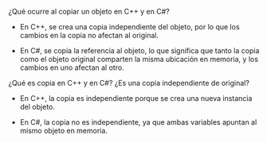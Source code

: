 ¿Qué ocurre al copiar un objeto en C++ y en C#?

* En C++, se crea una copia independiente del objeto, por lo que los cambios en la copia no afectan al original.

* En C#, se copia la referencia al objeto, lo que significa que tanto la copia como el objeto original comparten la misma ubicación en memoria, y los cambios en uno afectan al otro.

¿Qué es copia en C++ y en C#? ¿Es una copia independiente de original?

* En C++, la copia es independiente porque se crea una nueva instancia del objeto.

* En C#, la copia no es independiente, ya que ambas variables apuntan al mismo objeto en memoria.
